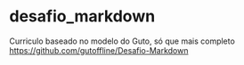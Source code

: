 # desafio_markdown

Curriculo baseado no modelo do Guto, só que mais completo https://github.com/gutoffline/Desafio-Markdown
